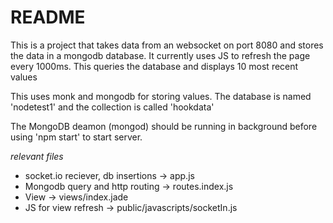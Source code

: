 # README

This is a project that takes data from an websocket on port 8080 and stores the data in a mongodb database. It currently uses JS to refresh the page every 1000ms. This queries the database and displays 10 most recent values

This uses monk and mongodb for storing values. The database is named 'nodetest1' and the collection is called 'hookdata'

The MongoDB deamon (mongod) should be running in background before using 'npm start' to start server.

_relevant files_

* socket.io reciever, db insertions -> app.js
* Mongodb query and http routing -> routes.index.js
* View -> views/index.jade
* JS for view refresh -> public/javascripts/socketIn.js
